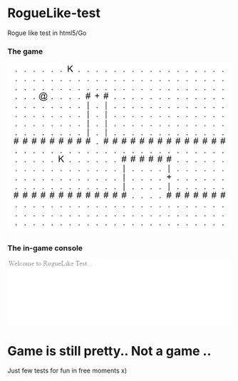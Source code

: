 # RogueLike-test
Rogue like test in html5/Go
### The game

![TheGame](/client/media/Animation.gif)


### The in-game console
![TheGame Console](/client/media/Animation2.gif)

# Game is still pretty.. Not a game ..
Just few tests for fun in free moments x)


